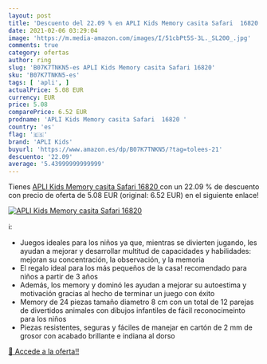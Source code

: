 ```yaml
---
layout: post
title: 'Descuento del 22.09 % en APLI Kids Memory casita Safari  16820 '
date: 2021-02-06 03:29:04
image: 'https://m.media-amazon.com/images/I/51cbPt5S-3L._SL200_.jpg'
comments: true
category: ofertas
author: ring
slug: 'B07K7TNKN5-es APLI Kids Memory casita Safari 16820'
sku: 'B07K7TNKN5-es'
tags: [ 'apli', ]
actualPrice: 5.08 EUR
currency: EUR
price: 5.08
comparePrice: 6.52 EUR
prodname: 'APLI Kids Memory casita Safari  16820 '
country: 'es'
flag: '🇪🇸'
brand: 'APLI Kids'
buyurl: 'https://www.amazon.es/dp/B07K7TNKN5/?tag=tolees-21'
descuento: '22.09'
average: '5.43999999999999'
---
```


Tienes [APLI Kids Memory casita Safari  16820 ](https://www.amazon.es/dp/B07K7TNKN5/?tag=tolees-21) con un 22.09 % de descuento con precio de oferta de 5.08 EUR (original: 6.52 EUR) en el siguiente enlace!

[![APLI Kids Memory casita Safari  16820 ](https://m.media-amazon.com/images/I/51cbPt5S-3L._SL200_.jpg)](https://www.amazon.es/dp/B07K7TNKN5/?tag=tolees-21)

ℹ️:

- Juegos ideales para los niños ya que, mientras se divierten jugando, les ayudan a mejorar y desarrollar multitud de capacidades y habilidades: mejoran su concentración, la observación, y la memoria
- El regalo ideal para los más pequeños de la casa! recomendado para niños a partir de 3 años
- Además, los memory y dominó les ayudan a mejorar su autoestima y motivación gracias al hecho de terminar un juego con éxito
- Memory de 24 piezas tamaño diametro 8 cm con un total de 12 parejas de divertidos animales con dibujos infantiles de fácil reconocimeinto para los niños
- Piezas resistentes, seguras y fáciles de manejar en cartón de 2 mm de grosor con acabado brillante e indiana al dorso

[🛒 Accede a la oferta!!](https://www.amazon.es/dp/B07K7TNKN5/?tag=tolees-21)
